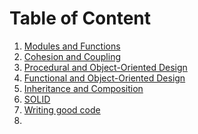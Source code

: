 # Table of Content

1. [Modules and Functions](program-structure.md)
2. [Cohesion and Coupling](cohesion-coupling.md)
3. [Procedural and Object-Oriented Design]()
4. [Functional and Object-Oriented Design](FPvsOOP.md)
5. [Inheritance and Composition](inheritance-composition.md)
6. [SOLID](solid-design-principle.md)
7. [Writing good code](good-code-practices.md)
8. 